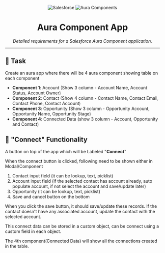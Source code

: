 <p align="center">
  <img src="https://img.shields.io/badge/Salesforce-00A1E0?style=for-the-badge&logo=salesforce&logoColor=white" alt="Salesforce">
  <img src="https://img.shields.io/badge/AuraComponents-40C2F2?style=for-the-badge&logo=salesforce&logoColor=white" alt="Aura Components">
</p>

<h1 align="center">Aura Component App</h1>

<p align="center">
  <em>Detailed requirements for a Salesforce Aura Component application.</em>
</p>

---

## 📝 Task

Create an aura app where there will be 4 aura component showing table on each component

* **Component 1**: Account (Show 3 column - Account Name, Account Status, Account Owner)
* **Component 2**: Contact (Show 4 column - Contact Name, Contact Email, Contact Phone, Contact Account)
* **Component 3**: Opportunity (Show 3 column - Opportunity Account, Opportunity Name, Opportunity Stage)
* **Component 4**: Connected Data (show 3 column - Account, Opportunity and Contact)


## 🔗 "Connect" Functionality

A button on top of the app which will be Labeled "**Connect**"

When the connect button is clicked, following need to be shown either in Modal/Component

1.  Contact input field (it can be lookup, text, picklist)
2.  Account input field (if the selected contact has account already, auto populate account, if not select the account and save/update later)
3.  Opportunity (it can be lookup, text, picklist)
4.  Save and cancel button on the bottom

When you click the save button, it should save/update these records. If the contact doesn't have any associated account, update the contact with the selected account.

This connect data can be stored in a custom object, can be connect using a custom field in each object.

The 4th component(Connected Data) will show all the connections created in the table.

